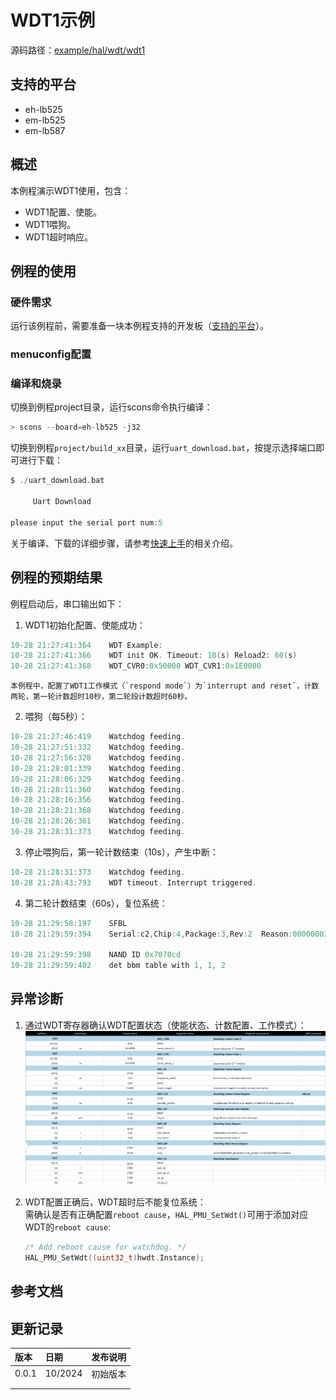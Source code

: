 # WDT1示例

源码路径：[example/hal/wdt/wdt1](https://github.com/OpenSiFli/SiFli-SDK/tree/main/example/hal/wdt/wdt1)

## 支持的平台
<!-- 支持哪些板子和芯片平台 -->
+ eh-lb525
+ em-lb525
+ em-lb587
## 概述
<!-- 例程简介 -->
本例程演示WDT1使用，包含：
+ WDT1配置、使能。
+ WDT1喂狗。
+ WDT1超时响应。

## 例程的使用
<!-- 说明如何使用例程，比如连接哪些硬件管脚观察波形，编译和烧写可以引用相关文档。
对于rt_device的例程，还需要把本例程用到的配置开关列出来，比如PWM例程用到了PWM1，需要在onchip菜单里使能PWM1 -->

### 硬件需求
运行该例程前，需要准备一块本例程支持的开发板（[支持的平台](quick_start)）。

### menuconfig配置


### 编译和烧录
切换到例程project目录，运行scons命令执行编译：
```c
> scons --board=eh-lb525 -j32
```
切换到例程`project/build_xx`目录，运行`uart_download.bat`，按提示选择端口即可进行下载：
```c
$ ./uart_download.bat

     Uart Download

please input the serial port num:5
```
关于编译、下载的详细步骤，请参考[快速上手](quick_start)的相关介绍。

## 例程的预期结果
<!-- 说明例程运行结果，比如哪几个灯会亮，会打印哪些log，以便用户判断例程是否正常运行，运行结果可以结合代码分步骤说明 -->
例程启动后，串口输出如下：
1. WDT1初始化配置、使能成功：
```c
10-28 21:27:41:364    WDT Example:
10-28 21:27:41:366    WDT init OK. Timeout: 10(s) Reload2: 60(s)
10-28 21:27:41:368    WDT_CVR0:0x50000 WDT_CVR1:0x1E0000
```
```{tip}
本例程中，配置了WDT1工作模式（`respond mode`）为`interrupt and reset`，计数两轮，第一轮计数超时10秒，第二轮段计数超时60秒。  
```
2. 喂狗（每5秒）：
```c
10-28 21:27:46:419    Watchdog feeding.
10-28 21:27:51:332    Watchdog feeding.
10-28 21:27:56:328    Watchdog feeding.
10-28 21:28:01:339    Watchdog feeding.
10-28 21:28:06:329    Watchdog feeding.
10-28 21:28:11:360    Watchdog feeding.
10-28 21:28:16:356    Watchdog feeding.
10-28 21:28:21:368    Watchdog feeding.
10-28 21:28:26:361    Watchdog feeding.
10-28 21:28:31:373    Watchdog feeding.
```
3. 停止喂狗后，第一轮计数结束（10s），产生中断：
```c
10-28 21:28:31:373    Watchdog feeding.
10-28 21:28:43:793    WDT timeout. Interrupt triggered.
```
4. 第二轮计数结束（60s），复位系统：
```c
10-28 21:29:58:197    SFBL
10-28 21:29:59:394    Serial:c2,Chip:4,Package:3,Rev:2  Reason:00000002

10-28 21:29:59:398    NAND ID 0x7070cd
10-28 21:29:59:402    det bbm table with 1, 1, 2
```


## 异常诊断

1. 通过WDT寄存器确认WDT配置状态（使能状态、计数配置、工作模式）：
![WDT regmap](./assets/wdt_regmap.png)

2. WDT配置正确后，WDT超时后不能复位系统：  
需确认是否有正确配置`reboot cause`，`HAL_PMU_SetWdt()`可用于添加对应WDT的`reboot cause`:
    ```c
    /* Add reboot cause for watchdog. */
    HAL_PMU_SetWdt((uint32_t)hwdt.Instance);
    ```

## 参考文档
<!-- 对于rt_device的示例，rt-thread官网文档提供的较详细说明，可以在这里添加网页链接，例如，参考RT-Thread的[RTC文档](https://www.rt-thread.org/document/site/#/rt-thread-version/rt-thread-standard/programming-manual/device/rtc/rtc) -->

## 更新记录
|版本 |日期   |发布说明 |
|:---|:---|:---|
|0.0.1 |10/2024 |初始版本 |
| | | |
| | | |
